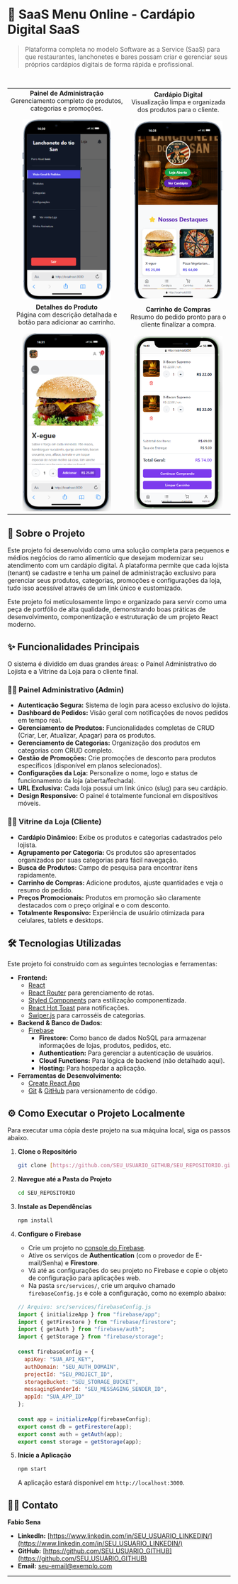 # 🍔 SaaS Menu Online - Cardápio Digital SaaS

> Plataforma completa no modelo Software as a Service (SaaS) para que restaurantes, lanchonetes e bares possam criar e gerenciar seus próprios cardápios digitais de forma rápida e profissional.

<br>

<table align="center">
  <tr>
    <td align="center">
      <strong>Painel de Administração</strong><br>
      Gerenciamento completo de produtos, categorias e promoções.
      <br><br>
      <img src="public/images/painel-admin.png" alt="Painel de Administração" width="200"/>
    </td>
    <td align="center">
      <strong>Cardápio Digital</strong><br>
      Visualização limpa e organizada dos produtos para o cliente.
      <br><br>
      <img src="public/images/cardapio.png" alt="Cardápio Digital" width="200"/>
    </td>
  </tr>
  <tr>
    <td align="center">
      <strong>Detalhes do Produto</strong><br>
      Página com descrição detalhada e botão para adicionar ao carrinho.
      <br><br>
      <img src="public/images/detalhe-produto.png" alt="Detalhes do Produto" width="200"/>
    </td>
    <td align="center">
      <strong>Carrinho de Compras</strong><br>
      Resumo do pedido pronto para o cliente finalizar a compra.
      <br><br>
      <img src="public/images/carrinho.png" alt="Carrinho de Compras" width="200"/>
    </td>
  </tr>
</table>

## 🚀 Sobre o Projeto

Este projeto foi desenvolvido como uma solução completa para pequenos e médios negócios do ramo alimentício que desejam modernizar seu atendimento com um cardápio digital. A plataforma permite que cada lojista (tenant) se cadastre e tenha um painel de administração exclusivo para gerenciar seus produtos, categorias, promoções e configurações da loja, tudo isso acessível através de um link único e customizado.

Este projeto foi meticulosamente limpo e organizado para servir como uma peça de portfólio de alta qualidade, demonstrando boas práticas de desenvolvimento, componentização e estruturação de um projeto React moderno.

## ✨ Funcionalidades Principais

O sistema é dividido em duas grandes áreas: o Painel Administrativo do Lojista e a Vitrine da Loja para o cliente final.

### 🙍‍♂️ Painel Administrativo (Admin)
* **Autenticação Segura:** Sistema de login para acesso exclusivo do lojista.
* **Dashboard de Pedidos:** Visão geral com notificações de novos pedidos em tempo real.
* **Gerenciamento de Produtos:** Funcionalidades completas de CRUD (Criar, Ler, Atualizar, Apagar) para os produtos.
* **Gerenciamento de Categorias:** Organização dos produtos em categorias com CRUD completo.
* **Gestão de Promoções:** Crie promoções de desconto para produtos específicos (disponível em planos selecionados).
* **Configurações da Loja:** Personalize o nome, logo e status de funcionamento da loja (aberta/fechada).
* **URL Exclusiva:** Cada loja possui um link único (slug) para seu cardápio.
* **Design Responsivo:** O painel é totalmente funcional em dispositivos móveis.

### 👨‍🍳 Vitrine da Loja (Cliente)
* **Cardápio Dinâmico:** Exibe os produtos e categorias cadastrados pelo lojista.
* **Agrupamento por Categoria:** Os produtos são apresentados organizados por suas categorias para fácil navegação.
* **Busca de Produtos:** Campo de pesquisa para encontrar itens rapidamente.
* **Carrinho de Compras:** Adicione produtos, ajuste quantidades e veja o resumo do pedido.
* **Preços Promocionais:** Produtos em promoção são claramente destacados com o preço original e o com desconto.
* **Totalmente Responsivo:** Experiência de usuário otimizada para celulares, tablets e desktops.

## 🛠️ Tecnologias Utilizadas

Este projeto foi construído com as seguintes tecnologias e ferramentas:

* **Frontend:**
    * [React](https://reactjs.org/)
    * [React Router](https://reactrouter.com/) para gerenciamento de rotas.
    * [Styled Components](https://styled-components.com/) para estilização componentizada.
    * [React Hot Toast](https://react-hot-toast.com/) para notificações.
    * [Swiper.js](https://swiperjs.com/) para carrosséis de categorias.
* **Backend & Banco de Dados:**
    * [Firebase](https://firebase.google.com/)
        * **Firestore:** Como banco de dados NoSQL para armazenar informações de lojas, produtos, pedidos, etc.
        * **Authentication:** Para gerenciar a autenticação de usuários.
        * **Cloud Functions:** Para lógica de backend (não detalhado aqui).
        * **Hosting:** Para hospedar a aplicação.
* **Ferramentas de Desenvolvimento:**
    * [Create React App](https://create-react-app.dev/)
    * [Git](https://git-scm.com/) & [GitHub](https://github.com/) para versionamento de código.

## ⚙️ Como Executar o Projeto Localmente

Para executar uma cópia deste projeto na sua máquina local, siga os passos abaixo.

1.  **Clone o Repositório**
    ```sh
    git clone [https://github.com/SEU_USUARIO_GITHUB/SEU_REPOSITORIO.git](https://github.com/SEU_USUARIO_GITHUB/SEU_REPOSITORIO.git)
    ```

2.  **Navegue até a Pasta do Projeto**
    ```sh
    cd SEU_REPOSITORIO
    ```

3.  **Instale as Dependências**
    ```sh
    npm install
    ```

4.  **Configure o Firebase**
    * Crie um projeto no [console do Firebase](https://console.firebase.google.com/).
    * Ative os serviços de **Authentication** (com o provedor de E-mail/Senha) e **Firestore**.
    * Vá até as configurações do seu projeto no Firebase e copie o objeto de configuração para aplicações web.
    * Na pasta `src/services/`, crie um arquivo chamado `firebaseConfig.js` e cole a configuração, como no exemplo abaixo:

    ```javascript
    // Arquivo: src/services/firebaseConfig.js
    import { initializeApp } from "firebase/app";
    import { getFirestore } from "firebase/firestore";
    import { getAuth } from "firebase/auth";
    import { getStorage } from "firebase/storage";

    const firebaseConfig = {
      apiKey: "SUA_API_KEY",
      authDomain: "SEU_AUTH_DOMAIN",
      projectId: "SEU_PROJECT_ID",
      storageBucket: "SEU_STORAGE_BUCKET",
      messagingSenderId: "SEU_MESSAGING_SENDER_ID",
      appId: "SUA_APP_ID"
    };

    const app = initializeApp(firebaseConfig);
    export const db = getFirestore(app);
    export const auth = getAuth(app);
    export const storage = getStorage(app);
    ```

5.  **Inicie a Aplicação**
    ```sh
    npm start
    ```
    A aplicação estará disponível em `http://localhost:3000`.

## 👨‍💻 Contato

**Fabio Sena**

* **LinkedIn:** [https://www.linkedin.com/in/SEU_USUARIO_LINKEDIN/](https://www.linkedin.com/in/SEU_USUARIO_LINKEDIN/)
* **GitHub:** [https://github.com/SEU_USUARIO_GITHUB](https://github.com/SEU_USUARIO_GITHUB)
* **Email:** [seu-email@exemplo.com](mailto:seu-email@exemplo.com)

---